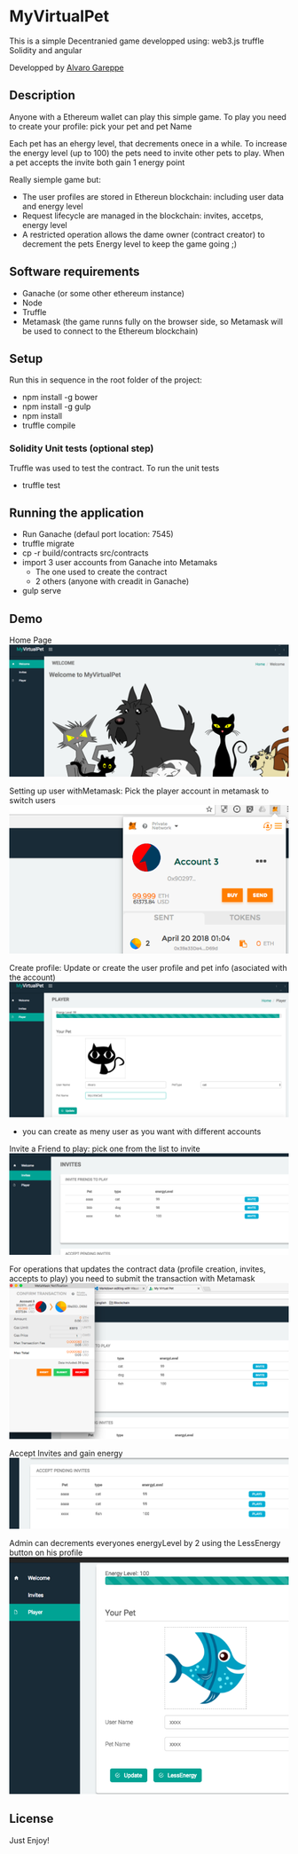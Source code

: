 # MyVirtualPet

This is a simple Decentranied game developped using: web3.js truffle Solidity and angular

Developped by [Alvaro Gareppe](https://www.linkedin.com/in/agareppe/)

## Description
Anyone with a Ethereum wallet can play this simple game. To play you need to create your profile: pick your pet and pet Name

Each pet has an ehergy level, that decrements onece in a while. To increase the energy level (up to 100) the pets need to invite other pets to play. When a pet accepts the invite both gain 1 energy point

Really siemple game but:
- The user profiles are stored in Ethereun blockchain: including user data and energy level
- Request lifecycle are managed in the blockchain: invites, accetps, energy level
- A restricted operation allows the dame owner (contract creator) to decrement the pets Energy level to keep the game going ;)


## Software requirements
- Ganache (or some other ethereum instance)
- Node 
- Truffle
- Metamask (the game runns fully on the browser side, so Metamask will be used to connect to the Ethereum blockchain)

## Setup
Run this in sequence in the root folder of the project:
- npm install -g bower
- npm install -g gulp
- npm install
- truffle compile

### Solidity Unit tests (optional step)
Truffle was used to test the contract. To run the unit tests
- truffle test

## Running the application
- Run Ganache (defaul port location: 7545)
- truffle migrate
- cp -r build/contracts src/contracts
- import 3 user accounts from Ganache into Metamaks
    -   The one used to create the contract 
    -   2 others (anyone with creadit in Ganache)
- gulp serve    

## Demo

Home Page
![alt text](docs/Home.png "Home page")

Setting up user withMetamask: Pick the player account in metamask to switch users
![alt text](docs/PlayerMetamask.png "")

Create profile: Update or create the user profile and pet info (asociated with the account)
![alt text](docs/PlayerProfile.png "")

* you can create as meny user as you want with different accounts

Invite a Friend to play: pick one from the list to invite
![alt text](docs/Invite.png "")

For operations that updates the contract data (profile creation, invites, accepts to play) you need to submit the transaction with Metamask
![alt text](docs/MetaMaskTransaction.png "")


Accept Invites and gain energy 
![alt text](docs/AcceptInvite.png "")


Admin can decrements everyones energyLevel by 2 using the LessEnergy button on his profile
![alt text](docs/LessEnergy.png "")


License
-------------
Just Enjoy!


